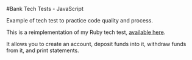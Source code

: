 #Bank Tech Tests - JavaScript

Example of tech test to practice code quality and process.

This is a reimplementation of my Ruby tech test, [available here](https://github.com/francescoFH/bank-tech-test).

It allows you to create an account, deposit funds into it, withdraw funds from it, and print statements.

